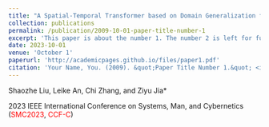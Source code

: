 ```yaml
---
title: "A Spatial-Temporal Transformer based on Domain Generalization for Motor Imagery Classification"
collection: publications
permalink: /publication/2009-10-01-paper-title-number-1
excerpt: 'This paper is about the number 1. The number 2 is left for future work.'
date: 2023-10-01
venue: 'October 1'
paperurl: 'http://academicpages.github.io/files/paper1.pdf'
citation: 'Your Name, You. (2009). &quot;Paper Title Number 1.&quot; <i>Journal 1</i>. 1(1).'
---
```


Shaozhe Liu, Leike An, Chi Zhang, and Ziyu Jia*

2023 IEEE International Conference on Systems, Man, and Cybernetics (<span style=" color: red;">SMC2023</span>, <span style=" color: red;">CCF-C</span>)

